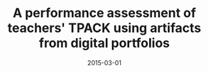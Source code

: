 ---
types: ["publication"]
date: 2015-03-01
layout: publication
publication_types: "conference presentation"
title: "A performance assessment of teachers' TPACK using artifacts from digital portfolios"
co-authors: ["Josh Rosenberg","Matt Koehler"]
outlets: ["Society for Information Technology and Teacher Education"]
projects: [""]
topics: ["pedagogy","TPACK"]
methods: ["qualitative coding"]
link: ""
link_type: "" 
summary: ""
citation: "Rosenberg, J., <strong>Greenhalgh</strong>, S. P., & Koehler, M. (2015). A performance assessment of teachers’ TPACK using artifacts from digital portfolios. In D. Rutledge & D. Slykhuis (Eds.), <em>Proceedings of Society for Information Technology & Teacher Education International Conference 2015</em> (pp. 3390-3397). Chesapeake, VA: Association for the Advancement of Computing in Education (AACE)."
---